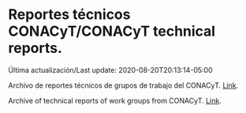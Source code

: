 # Reportes técnicos CONACyT/CONACyT technical reports.

Última actualización/Last update: 2020-08-20T20:13:14-05:00

Archivo de reportes técnicos de grupos de trabajo del CONACyT. [Link](https://coronavirus.conacyt.mx/productos/index.html).

Archive of technical reports of work groups from CONACyT. [Link](https://coronavirus.conacyt.mx/productos/index.html).
